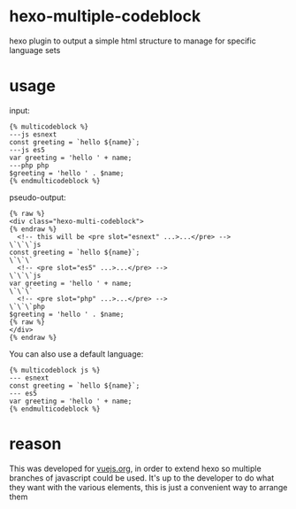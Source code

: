 # hexo-multiple-codeblock
hexo plugin to output a simple html structure to manage for specific language sets

# usage

input:

```
{% multicodeblock %}
---js esnext
const greeting = `hello ${name}`;
---js es5
var greeting = 'hello ' + name;
---php php
$greeting = 'hello ' . $name;
{% endmulticodeblock %}
```

pseudo-output:

```
{% raw %}
<div class="hexo-multi-codeblock">
{% endraw %}
  <!-- this will be <pre slot="esnext" ...>...</pre> -->
\`\`\`js
const greeting = `hello ${name}`;
\`\`\`
  <!-- <pre slot="es5" ...>...</pre> -->
\`\`\`js
var greeting = 'hello ' + name;
\`\`\`
  <!-- <pre slot="php" ...>...</pre> -->
\`\`\`php
$greeting = 'hello ' . $name;
{% raw %}
</div>
{% endraw %}
```


You can also use a default language:

```
{% multicodeblock js %}
--- esnext
const greeting = `hello ${name}`;
--- es5
var greeting = 'hello ' + name;
{% endmulticodeblock %}
```

# reason
This was developed for [vuejs.org](//vuejs.org), in order to extend hexo so multiple branches of javascript could be used. It's up to the developer to do what they want with the various elements, this is just a convenient way to arrange them

